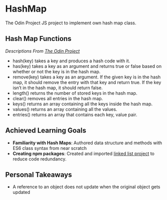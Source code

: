 # HashMap
The Odin Project JS project to implement own hash map class.

## Hash Map Functions
*Descriptions From [The Odin Project](https://www.theodinproject.com/lessons/javascript-hashmap)*
- hash(key) takes a key and produces a hash code with it.
- has(key) takes a key as an argument and returns true or false based on whether or not the key is in the hash map.
- remove(key) takes a key as an argument. If the given key is in the hash map, it should remove the entry with that key and return true. If the key isn’t in the hash map, it should return false.
- length() returns the number of stored keys in the hash map.
- clear() removes all entries in the hash map.
- keys() returns an array containing all the keys inside the hash map.
- values() returns an array containing all the values.
- entries() returns an array that contains each key, value pair.

## Achieved Learning Goals
- **Familiarity with Hash Maps**: Authored data structure and methods with ES6 class syntax from near scratch
- **Creating npm packages**: Created and imported [linked list project](https://github.com/JiwonJJeong/linked-lists) to reduce code redundancy.

## Personal Takeaways
- A reference to an object does not update when the original object gets updated